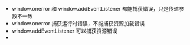 + window.onerror 和 window.addEventListener  都能捕获错误，只是传递参数不一致
+ window.onerror 捕获运行时错误，不能捕获资源加载错误
+ window.addEventListener 可以捕获资源错误
+ 